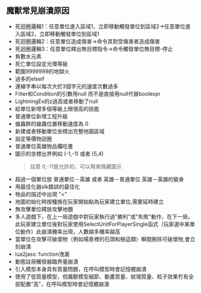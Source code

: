 ## 魔獸常見崩潰原因

* 死迴圈邏輯1：任意單位進入區域1，立即移動觸發單位到區域2->任意單位進入區域2，立即移動觸發單位到區域1
* 死迴圈邏輯2：任意單位造成傷害->命令其對受傷害者造成傷害
* 死迴圈邏輯3：任意單位釋出無目標指令->命令觸發單位無目標-停止
* 負數水元素
* 死亡單位設定光環等級
* 範圍9999999的地獄火
* 過多的elseif
* 連線字串以每次大於3個字元的速度次數過多
* Filter和Condition的引數用null 而不是直接用null代替boolexpr
* LightningEx的z過高或者移動了null
* 給單位新增多個等級上限很高的技能
* 普通單位新增工程升級
* 蝗蟲群的蝗蟲位置移動速度為 0
* 新建或者移動單位坐標出完整地圖區域
* 設定等價物迴圈
* 普通單位英雄物品欄吃書
* 圖示的坐標出界例如 (-1,-1) 或者 (5,4)
  > 註意 0,-11是允許的，可以用來隱藏圖示
* 超過一個單位放 普通單位－英雄 或者 英雄－普通單位 英雄－英雄的變身
* 用最佳化器slk錯誤的最佳化
* 物品的描述中出現 "<"
* 地圖初始化時按種族在玩家開始點為玩家建立單位,需要延時建立
* 無攻擊單位釋放攻擊地麵
* 多人遊戲下，在上一局遊戲中對玩家執行過"勝利"或"失敗"動作，在下一局，此玩家建立單位後對玩家使用SelectUnitForPlayerSingle函式（玩家選中某單位動作）此崩潰機率出現，人數越多機率越高
* 當單位在攻擊可破壞物（例如場景裡的石頭和樹這類）瞬間刪除可破壞物,會立刻崩潰
* lua2jass: function洩漏
* 動態註冊觸發器臨界量崩潰
* 引入模型本身具有質量問題，在呼叫模型時會記憶體崩潰
* 使用了低質量模型，但魔獸模型細節、動畫質量、紋理質量、粒子效果冇有全部配置“高”，在呼叫模型時會記憶體崩潰
